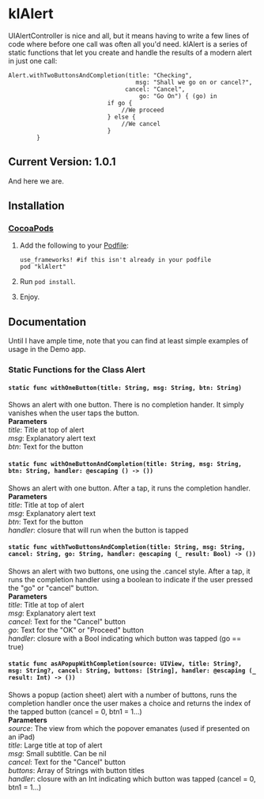 klAlert
=======
UIAlertController is nice and all, but it means having to write a few lines of code where before one call was often all you'd need. klAlert is a series of static functions that let you create and handle the results of a modern alert in just one call:
```	
Alert.withTwoButtonsAndCompletion(title: "Checking",
		                            msg: "Shall we go on or cancel?",
		                         cancel: "Cancel",
		                             go: "Go On") { (go) in
							if go {
								//We proceed
							} else {
								//We cancel
							}
		}
```
## Current Version: 1.0.1
And here we are.

## Installation
### [CocoaPods](http://cocoapods.org/)

1. Add the following to your [Podfile](http://guides.cocoapods.org/using/the-podfile.html):

    ```
    use_frameworks! #if this isn't already in your podfile
    pod "klAlert"
    ```
2. Run `pod install`.
3. Enjoy.

## Documentation
Until I have ample time, note that you can find at least simple examples of usage in the Demo app.
### Static Functions for the Class Alert
#### `static func withOneButton(title: String, msg: String, btn: String)`
Shows an alert with one button. There is no completion hander. It simply vanishes when the user taps the button.  
**Parameters**  
*title*: Title at top of alert  
*msg*: Explanatory alert text  
*btn*: Text for the button  

#### `static func withOneButtonAndCompletion(title: String, msg: String, btn: String, handler: @escaping () -> ())`
Shows an alert with one button. After a tap, it runs the completion handler.  
**Parameters**  
*title*: Title at top of alert  
*msg*: Explanatory alert text  
*btn*: Text for the button  
*handler*: closure that will run when the button is tapped  

#### `static func withTwoButtonsAndCompletion(title: String, msg: String, cancel: String, go: String, handler: @escaping (_ result: Bool) -> ())`
Shows an alert with two buttons, one using the .cancel style. After a tap, it runs the completion handler using a boolean to indicate if the user pressed the "go" or "cancel" button.  
**Parameters**  
*title*: Title at top of alert  
*msg*: Explanatory alert text  
*cancel*: Text for the "Cancel" button  
*go*: Text for the "OK" or "Proceed" button  
*handler*: closure with a Bool indicating which button was tapped (go == true)  

#### `static func asAPopupWithCompletion(source: UIView, title: String?, msg: String?, cancel: String, buttons: [String], handler: @escaping (_ result: Int) -> ())`
Shows a popup (action sheet) alert with a number of buttons, runs the completion handler once the user makes a choice and returns the index of the tapped button (cancel = 0, btn1 = 1...)  
**Parameters**  
*source*: The view from which the popover emanates (used if presented on an iPad)  
*title*: Large title at top of alert  
*msg*: Small subtitle. Can be nil  
*cancel*: Text for the "Cancel" button  
*buttons*: Array of Strings with button titles  
*handler*: closure with an Int indicating which button was tapped (cancel = 0, btn1 = 1...)  


